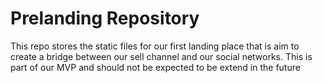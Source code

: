 # Prelanding Repository
This repo stores the static files for our first landing place that is aim to create a bridge between our sell channel and our social networks. This is part of our MVP and should not be expected to be extend in the future
